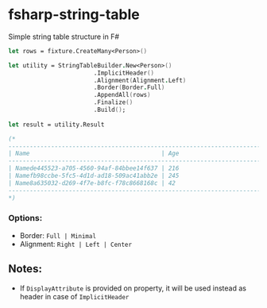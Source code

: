 # fsharp-string-table
Simple string table structure in F#

```fsharp
let rows = fixture.CreateMany<Person>()

let utility = StringTableBuilder.New<Person>()
                        .ImplicitHeader()
                        .Alignment(Alignment.Left)
                        .Border(Border.Full)
                        .AppendAll(rows)
                        .Finalize()
                        .Build();
    
let result = utility.Result

(*
---------------------------------------------------------------------------------------
| Name                                     | Age                                      |
---------------------------------------------------------------------------------------
| Namede445523-a705-4560-94af-84bbee14f637 | 216                                      |
| Namefb98ccbe-5fc5-4d1d-ad18-509ac41abb2e | 245                                      |
| Name8a635032-d269-4f7e-b8fc-f78c8668168c | 42                                       |
---------------------------------------------------------------------------------------
*)
 ```
 
 ### Options:
 - Border: `Full | Minimal`
 - Alignment: `Right | Left | Center`
 
 ## Notes:
 - If `DisplayAttribute` is provided on property, it will be used instead as header in case of `ImplicitHeader`
